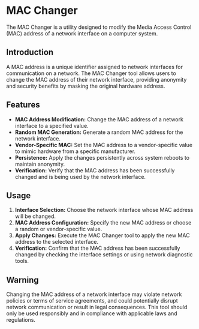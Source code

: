 # MAC Changer

The MAC Changer is a utility designed to modify the Media Access Control (MAC) address of a network interface on a computer system.

## Introduction

A MAC address is a unique identifier assigned to network interfaces for communication on a network. The MAC Changer tool allows users to change the MAC address of their network interface, providing anonymity and security benefits by masking the original hardware address.

## Features

- **MAC Address Modification:** Change the MAC address of a network interface to a specified value.
- **Random MAC Generation:** Generate a random MAC address for the network interface.
- **Vendor-Specific MAC:** Set the MAC address to a vendor-specific value to mimic hardware from a specific manufacturer.
- **Persistence:** Apply the changes persistently across system reboots to maintain anonymity.
- **Verification:** Verify that the MAC address has been successfully changed and is being used by the network interface.

## Usage

1. **Interface Selection:** Choose the network interface whose MAC address will be changed.
2. **MAC Address Configuration:** Specify the new MAC address or choose a random or vendor-specific value.
3. **Apply Changes:** Execute the MAC Changer tool to apply the new MAC address to the selected interface.
4. **Verification:** Confirm that the MAC address has been successfully changed by checking the interface settings or using network diagnostic tools.

## Warning

Changing the MAC address of a network interface may violate network policies or terms of service agreements, and could potentially disrupt network communication or result in legal consequences. This tool should only be used responsibly and in compliance with applicable laws and regulations.

